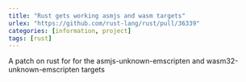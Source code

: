 ```yaml
---
title: "Rust gets working asmjs and wasm targets"
urlex: "https://github.com/rust-lang/rust/pull/36339"
categories: [information, project]
tags: [rust]
---
```

A patch on rust for for the asmjs-unknown-emscripten and wasm32-unknown-emscripten targets
